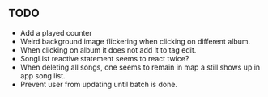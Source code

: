 ## TODO
* Add a played counter
* Weird background image flickering when clicking on different album.
* When clicking on album it does not add it to tag edit.
* SongList reactive statement seems to react twice?
* When deleting all songs, one seems to remain in map a still shows up in app song list.
* Prevent user from updating until batch is done.